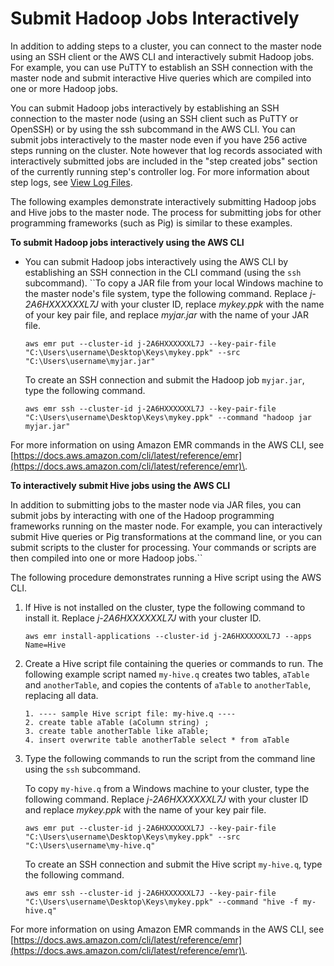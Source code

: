 # Submit Hadoop Jobs Interactively<a name="interactive-jobs"></a>

In addition to adding steps to a cluster, you can connect to the master node using an SSH client or the AWS CLI and interactively submit Hadoop jobs\. For example, you can use PuTTY to establish an SSH connection with the master node and submit interactive Hive queries which are compiled into one or more Hadoop jobs\. 

You can submit Hadoop jobs interactively by establishing an SSH connection to the master node \(using an SSH client such as PuTTY or OpenSSH\) or by using the ssh subcommand in the AWS CLI\. You can submit jobs interactively to the master node even if you have 256 active steps running on the cluster\. Note however that log records associated with interactively submitted jobs are included in the "step created jobs" section of the currently running step's controller log\. For more information about step logs, see [View Log Files](emr-manage-view-web-log-files.md)\. 

The following examples demonstrate interactively submitting Hadoop jobs and Hive jobs to the master node\. The process for submitting jobs for other programming frameworks \(such as Pig\) is similar to these examples\. 

**To submit Hadoop jobs interactively using the AWS CLI**
+ You can submit Hadoop jobs interactively using the AWS CLI by establishing an SSH connection in the CLI command \(using the `ssh` subcommand\)\. ``To copy a JAR file from your local Windows machine to the master node's file system, type the following command\. Replace *j\-2A6HXXXXXXL7J* with your cluster ID, replace *mykey\.ppk* with the name of your key pair file, and replace *myjar\.jar* with the name of your JAR file\.

  ```
  aws emr put --cluster-id j-2A6HXXXXXXL7J --key-pair-file "C:\Users\username\Desktop\Keys\mykey.ppk" --src "C:\Users\username\myjar.jar"
  ```

  To create an SSH connection and submit the Hadoop job `myjar.jar`, type the following command\.

  ```
  aws emr ssh --cluster-id j-2A6HXXXXXXL7J --key-pair-file "C:\Users\username\Desktop\Keys\mykey.ppk" --command "hadoop jar myjar.jar"
  ```

For more information on using Amazon EMR commands in the AWS CLI, see [https://docs.aws.amazon.com/cli/latest/reference/emr](https://docs.aws.amazon.com/cli/latest/reference/emr)\.

**To interactively submit Hive jobs using the AWS CLI**

In addition to submitting jobs to the master node via JAR files, you can submit jobs by interacting with one of the Hadoop programming frameworks running on the master node\. For example, you can interactively submit Hive queries or Pig transformations at the command line, or you can submit scripts to the cluster for processing\. Your commands or scripts are then compiled into one or more Hadoop jobs\.``

The following procedure demonstrates running a Hive script using the AWS CLI\.

1. If Hive is not installed on the cluster, type the following command to install it\. Replace *j\-2A6HXXXXXXL7J* with your cluster ID\.

   ```
   aws emr install-applications --cluster-id j-2A6HXXXXXXL7J --apps Name=Hive 
   ```

1. Create a Hive script file containing the queries or commands to run\. The following example script named `my-hive.q` creates two tables, `aTable` and `anotherTable`, and copies the contents of `aTable` to `anotherTable`, replacing all data\. 

   ```
   1. ---- sample Hive script file: my-hive.q ----
   2. create table aTable (aColumn string) ;
   3. create table anotherTable like aTable;
   4. insert overwrite table anotherTable select * from aTable
   ```

1. Type the following commands to run the script from the command line using the `ssh` subcommand\. 

   To copy `my-hive.q` from a Windows machine to your cluster, type the following command\. Replace *j\-2A6HXXXXXXL7J* with your cluster ID and replace *mykey\.ppk* with the name of your key pair file\.

   ```
   aws emr put --cluster-id j-2A6HXXXXXXL7J --key-pair-file "C:\Users\username\Desktop\Keys\mykey.ppk" --src "C:\Users\username\my-hive.q"
   ```

   To create an SSH connection and submit the Hive script `my-hive.q`, type the following command\. 

   ```
   aws emr ssh --cluster-id j-2A6HXXXXXXL7J --key-pair-file "C:\Users\username\Desktop\Keys\mykey.ppk" --command "hive -f my-hive.q"
   ```

For more information on using Amazon EMR commands in the AWS CLI, see [https://docs.aws.amazon.com/cli/latest/reference/emr](https://docs.aws.amazon.com/cli/latest/reference/emr)\.